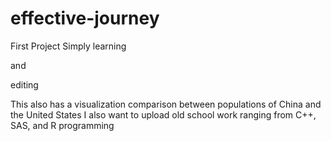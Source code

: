 # effective-journey
First Project
Simply learning

and 


editing

This also has a visualization comparison between populations of China and the United States
I also want to upload old school work ranging from C++, SAS, and R programming
